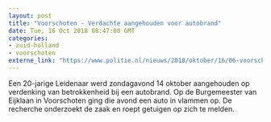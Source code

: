 ```yaml
---
layout: post
title: "Voorschoten - Verdachte aangehouden voor autobrand"
date: Tue, 16 Oct 2018 08:47:00 GMT
categories: 
- zuid-holland 
- voorschoten 
externe_link: "https://www.politie.nl/nieuws/2018/oktober/16/06-voorschoten-verdachte-aangehouden-voor-autobrand.html"
---
```


Een 20-jarige Leidenaar werd zondagavond 14 oktober aangehouden op verdenking van betrokkenheid bij een autobrand. Op de Burgemeester van Eijklaan in Voorschoten ging die avond een auto in vlammen op. De recherche onderzoekt de zaak en roept getuigen op zich te melden.
